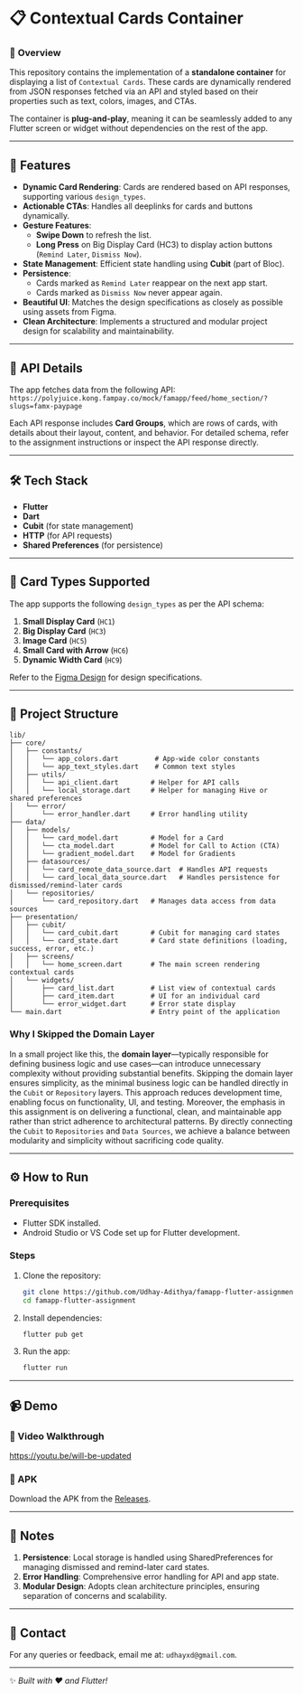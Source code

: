 
# 📋 Contextual Cards Container  

### 🎯 **Overview**  
This repository contains the implementation of a **standalone container** for displaying a list of `Contextual Cards`. These cards are dynamically rendered from JSON responses fetched via an API and styled based on their properties such as text, colors, images, and CTAs.

The container is **plug-and-play**, meaning it can be seamlessly added to any Flutter screen or widget without dependencies on the rest of the app.

---

## 🚀 Features  

- **Dynamic Card Rendering**: Cards are rendered based on API responses, supporting various `design_types`.  
- **Actionable CTAs**: Handles all deeplinks for cards and buttons dynamically.  
- **Gesture Features**:
  - **Swipe Down** to refresh the list.  
  - **Long Press** on Big Display Card (HC3) to display action buttons (`Remind Later`, `Dismiss Now`).  
- **State Management**: Efficient state handling using **Cubit** (part of Bloc).  
- **Persistence**:
  - Cards marked as `Remind Later` reappear on the next app start.  
  - Cards marked as `Dismiss Now` never appear again.  
- **Beautiful UI**: Matches the design specifications as closely as possible using assets from Figma.  
- **Clean Architecture**: Implements a structured and modular project design for scalability and maintainability.

---

## 📡 API Details  

The app fetches data from the following API:  
`https://polyjuice.kong.fampay.co/mock/famapp/feed/home_section/?slugs=famx-paypage`  

Each API response includes **Card Groups**, which are rows of cards, with details about their layout, content, and behavior. For detailed schema, refer to the assignment instructions or inspect the API response directly.

---

## 🛠️ Tech Stack  

- **Flutter**  
- **Dart**  
- **Cubit** (for state management)  
- **HTTP** (for API requests)  
- **Shared Preferences** (for persistence)  

---

## 🎨 Card Types Supported  

The app supports the following `design_types` as per the API schema:  
1. **Small Display Card** (`HC1`)  
2. **Big Display Card** (`HC3`)  
3. **Image Card** (`HC5`)  
4. **Small Card with Arrow** (`HC6`)  
5. **Dynamic Width Card** (`HC9`)  

Refer to the [Figma Design](https://www.figma.com/file/AvK2BRGwMTv4kQab5ymJ0K/AAL3-Android-assignment-Design-Specs) for design specifications.

---

## 📂 Project Structure  

```plaintext
lib/
├── core/
│   ├── constants/
│   │   └── app_colors.dart         # App-wide color constants
│   │   └── app_text_styles.dart    # Common text styles
│   ├── utils/
│   │   └── api_client.dart        # Helper for API calls
│   │   └── local_storage.dart     # Helper for managing Hive or shared preferences
│   └── error/
│       └── error_handler.dart     # Error handling utility
├── data/
│   ├── models/
│   │   └── card_model.dart        # Model for a Card
│   │   └── cta_model.dart         # Model for Call to Action (CTA)
│   │   └── gradient_model.dart    # Model for Gradients
│   ├── datasources/
│   │   └── card_remote_data_source.dart  # Handles API requests
│   │   └── card_local_data_source.dart   # Handles persistence for dismissed/remind-later cards
│   └── repositories/
│       └── card_repository.dart   # Manages data access from data sources
├── presentation/
│   ├── cubit/
│   │   └── card_cubit.dart        # Cubit for managing card states
│   │   └── card_state.dart        # Card state definitions (loading, success, error, etc.)
│   ├── screens/
│   │   └── home_screen.dart       # The main screen rendering contextual cards
│   └── widgets/
│       ├── card_list.dart         # List view of contextual cards
│       ├── card_item.dart         # UI for an individual card
│       └── error_widget.dart      # Error state display
└── main.dart                      # Entry point of the application
```

### Why I Skipped the Domain Layer

In a small project like this, the **domain layer**—typically responsible for defining business logic and use cases—can introduce unnecessary complexity without providing substantial benefits. Skipping the domain layer ensures simplicity, as the minimal business logic can be handled directly in the `Cubit` or `Repository` layers. This approach reduces development time, enabling focus on functionality, UI, and testing. Moreover, the emphasis in this assignment is on delivering a functional, clean, and maintainable app rather than strict adherence to architectural patterns. By directly connecting the `Cubit` to `Repositories` and `Data Sources`, we achieve a balance between modularity and simplicity without sacrificing code quality.


---

## ⚙️ How to Run  

### Prerequisites  
- Flutter SDK installed.  
- Android Studio or VS Code set up for Flutter development.  

### Steps  

1. Clone the repository:  
   ```bash
   git clone https://github.com/Udhay-Adithya/famapp-flutter-assignment.git
   cd famapp-flutter-assignment
   ```

2. Install dependencies:  
   ```bash
   flutter pub get
   ```

3. Run the app:  
   ```bash
   flutter run
   ```

---

## 📹 Demo  

### 🎥 Video Walkthrough  

https://youtu.be/will-be-updated  

### 📱 APK  

Download the APK from the [Releases](https://github.com/Udhay-Adithya/famapp-flutter-assignment/releases).

---

## 📝 Notes  

1. **Persistence**: Local storage is handled using SharedPreferences for managing dismissed and remind-later card states.  
2. **Error Handling**: Comprehensive error handling for API and app state.  
3. **Modular Design**: Adopts clean architecture principles, ensuring separation of concerns and scalability.  

---

## 💌 Contact  

For any queries or feedback, email me at: `udhayxd@gmail.com`.  

---

✨ *Built with ❤️ and Flutter!*  